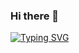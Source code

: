 ### Hi there 👋
[![Typing SVG](https://readme-typing-svg.herokuapp.com?color=%AA77C3&size=22&width=6000&height=1500&lines=Welcome,+I'm+in+process+of+something...;still+discovering+what+but+excited+for+the+journey)](https://git.io/typing-svg)

<!--
**MarianaGuez/MarianaGuez** is a ✨ _special_ ✨ repository because its `README.md` (this file) appears on your GitHub profile.

Here are some ideas to get you started:

- 🔭 I’m currently working on ...
- 🌱 I’m currently learning ...
- 👯 I’m looking to collaborate on ...
- 🤔 I’m looking for help with ...
- 💬 Ask me about ...
- 📫 How to reach me: ...
- 😄 Pronouns: ...
- ⚡ Fun fact: ...
-->
